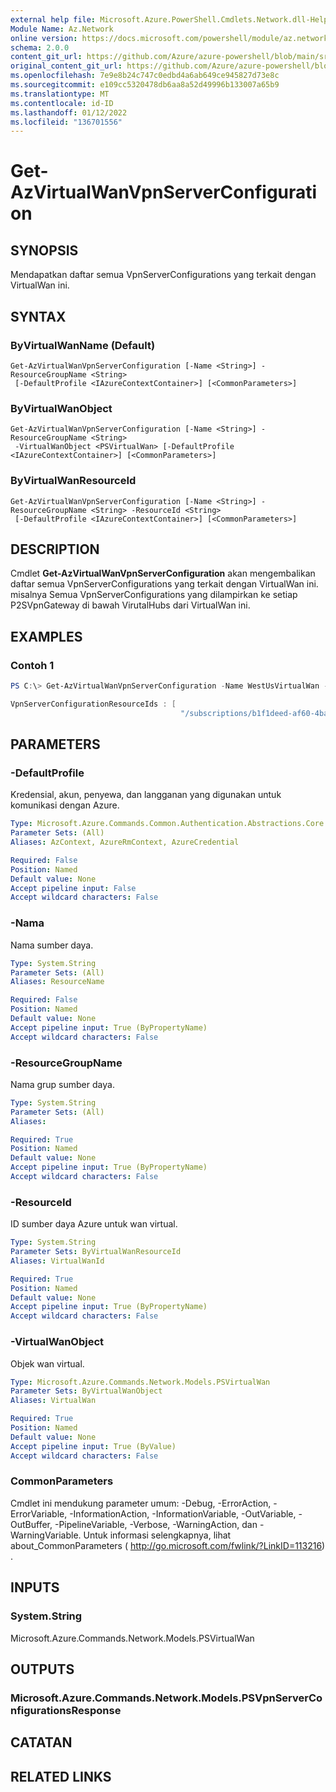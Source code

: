 ```yaml
---
external help file: Microsoft.Azure.PowerShell.Cmdlets.Network.dll-Help.xml
Module Name: Az.Network
online version: https://docs.microsoft.com/powershell/module/az.network/get-azvirtualwanvpnserverconfiguration
schema: 2.0.0
content_git_url: https://github.com/Azure/azure-powershell/blob/main/src/Network/Network/help/Get-AzVirtualWanVpnServerConfiguration.md
original_content_git_url: https://github.com/Azure/azure-powershell/blob/main/src/Network/Network/help/Get-AzVirtualWanVpnServerConfiguration.md
ms.openlocfilehash: 7e9e8b24c747c0edbd4a6ab649ce945827d73e8c
ms.sourcegitcommit: e109cc5320478db6aa8a52d49996b133007a65b9
ms.translationtype: MT
ms.contentlocale: id-ID
ms.lasthandoff: 01/12/2022
ms.locfileid: "136701556"
---
```

# Get-AzVirtualWanVpnServerConfiguration

## SYNOPSIS
Mendapatkan daftar semua VpnServerConfigurations yang terkait dengan VirtualWan ini.

## SYNTAX

### ByVirtualWanName (Default)
```
Get-AzVirtualWanVpnServerConfiguration [-Name <String>] -ResourceGroupName <String>
 [-DefaultProfile <IAzureContextContainer>] [<CommonParameters>]
```

### ByVirtualWanObject
```
Get-AzVirtualWanVpnServerConfiguration [-Name <String>] -ResourceGroupName <String>
 -VirtualWanObject <PSVirtualWan> [-DefaultProfile <IAzureContextContainer>] [<CommonParameters>]
```

### ByVirtualWanResourceId
```
Get-AzVirtualWanVpnServerConfiguration [-Name <String>] -ResourceGroupName <String> -ResourceId <String>
 [-DefaultProfile <IAzureContextContainer>] [<CommonParameters>]
```

## DESCRIPTION
Cmdlet **Get-AzVirtualWanVpnServerConfiguration** akan mengembalikan daftar semua VpnServerConfigurations yang terkait dengan VirtualWan ini. misalnya Semua VpnServerConfigurations yang dilampirkan ke setiap P2SVpnGateway di bawah VirutalHubs dari VirtualWan ini.

## EXAMPLES

### Contoh 1
```powershell
PS C:\> Get-AzVirtualWanVpnServerConfiguration -Name WestUsVirtualWan -ResourceGroupName P2SCortexGATesting

VpnServerConfigurationResourceIds : [
                                      "/subscriptions/b1f1deed-af60-4bab-9223-65d340462e24/resourceGroups/P2SCortexGATesting/providers/Microsoft.Network/vpnServerConfigurations/WestUsConfig"                           ]
```

## PARAMETERS

### -DefaultProfile
Kredensial, akun, penyewa, dan langganan yang digunakan untuk komunikasi dengan Azure.

```yaml
Type: Microsoft.Azure.Commands.Common.Authentication.Abstractions.Core.IAzureContextContainer
Parameter Sets: (All)
Aliases: AzContext, AzureRmContext, AzureCredential

Required: False
Position: Named
Default value: None
Accept pipeline input: False
Accept wildcard characters: False
```

### -Nama
Nama sumber daya.

```yaml
Type: System.String
Parameter Sets: (All)
Aliases: ResourceName

Required: False
Position: Named
Default value: None
Accept pipeline input: True (ByPropertyName)
Accept wildcard characters: False
```

### -ResourceGroupName
Nama grup sumber daya.

```yaml
Type: System.String
Parameter Sets: (All)
Aliases:

Required: True
Position: Named
Default value: None
Accept pipeline input: True (ByPropertyName)
Accept wildcard characters: False
```

### -ResourceId
ID sumber daya Azure untuk wan virtual.

```yaml
Type: System.String
Parameter Sets: ByVirtualWanResourceId
Aliases: VirtualWanId

Required: True
Position: Named
Default value: None
Accept pipeline input: True (ByPropertyName)
Accept wildcard characters: False
```

### -VirtualWanObject
Objek wan virtual.

```yaml
Type: Microsoft.Azure.Commands.Network.Models.PSVirtualWan
Parameter Sets: ByVirtualWanObject
Aliases: VirtualWan

Required: True
Position: Named
Default value: None
Accept pipeline input: True (ByValue)
Accept wildcard characters: False
```

### CommonParameters
Cmdlet ini mendukung parameter umum: -Debug, -ErrorAction, -ErrorVariable, -InformationAction, -InformationVariable, -OutVariable, -OutBuffer, -PipelineVariable, -Verbose, -WarningAction, dan -WarningVariable. Untuk informasi selengkapnya, lihat about_CommonParameters ( http://go.microsoft.com/fwlink/?LinkID=113216) .

## INPUTS

### System.String
Microsoft.Azure.Commands.Network.Models.PSVirtualWan

## OUTPUTS

### Microsoft.Azure.Commands.Network.Models.PSVpnServerConfigurationsResponse

## CATATAN

## RELATED LINKS
